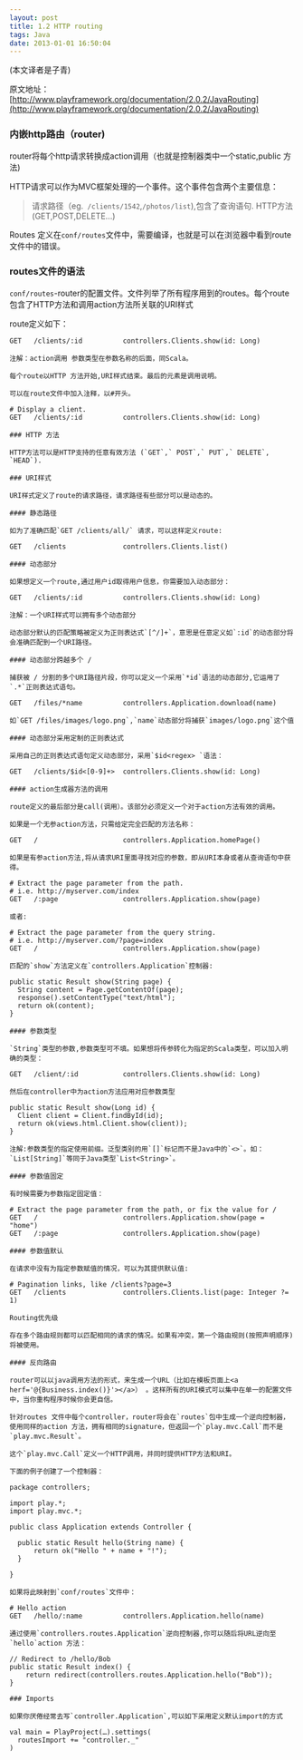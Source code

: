 ```yaml
---
layout: post
title: 1.2 HTTP routing
tags: Java
date: 2013-01-01 16:50:04
---
```


(本文译者是子青)

原文地址：[http://www.playframework.org/documentation/2.0.2/JavaRouting](http://www.playframework.org/documentation/2.0.2/JavaRouting)

### 内嵌http路由（router)

router将每个http请求转换成action调用（也就是控制器类中一个static,public 方法)

HTTP请求可以作为MVC框架处理的一个事件。这个事件包含两个主要信息：

> 请求路径（eg.` /clients/1542`,`/photos/list`),包含了查询语句.
> HTTP方法(GET,POST,DELETE...)

Routes 定义在`conf/routes`文件中，需要编译，也就是可以在浏览器中看到route文件中的错误。

### routes文件的语法

`conf/routes`-router的配置文件。文件列举了所有程序用到的routes。每个route包含了HTTP方法和调用action方法所关联的URI样式

route定义如下：

    GET   /clients/:id          controllers.Clients.show(id: Long)

    注解：action调用 参数类型在参数名称的后面，同Scala。

    每个route以HTTP 方法开始,URI样式结束。最后的元素是调用说明。

    可以在route文件中加入注释，以#开头。

    # Display a client.
    GET   /clients/:id          controllers.Clients.show(id: Long)

    ### HTTP 方法

    HTTP方法可以是HTTP支持的任意有效方法 (`GET`,` POST`,` PUT`,` DELETE`, `HEAD`).

    ### URI样式

    URI样式定义了route的请求路径，请求路径有些部分可以是动态的。

    #### 静态路径

    如为了准确匹配`GET /clients/all/` 请求，可以这样定义route:

    GET   /clients              controllers.Clients.list()

    #### 动态部分

    如果想定义一个route,通过用户id取得用户信息，你需要加入动态部分：

    GET   /clients/:id          controllers.Clients.show(id: Long)

    注解：一个URI样式可以拥有多个动态部分

    动态部分默认的匹配策略被定义为正则表达式`[^/]+`，意思是任意定义如`:id`的动态部分将会准确匹配到一个URI路径。

    #### 动态部分跨越多个 /

    捕获被 / 分割的多个URI路径片段，你可以定义一个采用`*id`语法的动态部分,它运用了`.*`正则表达式语句。

    GET   /files/*name          controllers.Application.download(name)

    如`GET /files/images/logo.png`,`name`动态部分将捕获`images/logo.png`这个值

    #### 动态部分采用定制的正则表达式

    采用自己的正则表达式语句定义动态部分，采用`$id<regex> `语法：

    GET   /clients/$id<[0-9]+>  controllers.Clients.show(id: Long)

    #### action生成器方法的调用

    route定义的最后部分是call(调用）。该部分必须定义一个对于action方法有效的调用。

    如果是一个无参action方法，只需给定完全匹配的方法名称：

    GET   /                     controllers.Application.homePage()

    如果是有参action方法,将从请求URI里面寻找对应的参数，即从URI本身或者从查询语句中获得。

    # Extract the page parameter from the path.
    # i.e. http://myserver.com/index
    GET   /:page                controllers.Application.show(page)

    或者:

    # Extract the page parameter from the query string.
    # i.e. http://myserver.com/?page=index
    GET   /                     controllers.Application.show(page)

    匹配的`show`方法定义在`controllers.Application`控制器:

    public static Result show(String page) {
      String content = Page.getContentOf(page);
      response().setContentType("text/html");
      return ok(content);
    }

    #### 参数类型

    `String`类型的参数,参数类型可不填。如果想将传参转化为指定的Scala类型，可以加入明确的类型：

    GET   /client/:id           controllers.Clients.show(id: Long)

    然后在controller中为action方法应用对应参数类型

    public static Result show(Long id) {
      Client client = Client.findById(id);
      return ok(views.html.Client.show(client));
    }

    注解:参数类型的指定使用前缀。泛型类别的用`[]`标记而不是Java中的`<>`。如：`List[String]`等同于Java类型`List<String>`。

    #### 参数值固定

    有时候需要为参数指定固定值：

    # Extract the page parameter from the path, or fix the value for /
    GET   /                     controllers.Application.show(page = "home")
    GET   /:page                controllers.Application.show(page)

    #### 参数值默认

    在请求中没有为指定参数赋值的情况，可以为其提供默认值:

    # Pagination links, like /clients?page=3
    GET   /clients              controllers.Clients.list(page: Integer ?= 1)

    Routing优先级

    存在多个路由规则都可以匹配相同的请求的情况。如果有冲突，第一个路由规则(按照声明顺序)将被使用。

    #### 反向路由

    router可以以java调用方法的形式，来生成一个URL（比如在模板页面上<a herf='@{Business.index()}'></a>） 。这样所有的URI模式可以集中在单一的配置文件中，当你重构程序时候你会更自信。

    针对routes 文件中每个controller，router将会在`routes`包中生成一个逆向控制器，使用同样的action 方法，拥有相同的signature，但返回一个`play.mvc.Call`而不是`play.mvc.Result`。

    这个`play.mvc.Call`定义一个HTTP调用，并同时提供HTTP方法和URI。

    下面的例子创建了一个控制器：

    package controllers;

    import play.*;
    import play.mvc.*;

    public class Application extends Controller {

      public static Result hello(String name) {
          return ok("Hello " + name + "!");
      }

    }

    如果将此映射到`conf/routes`文件中：

    # Hello action
    GET   /hello/:name          controllers.Application.hello(name)

    通过使用`controllers.routes.Application`逆向控制器,你可以随后将URL逆向至`hello`action 方法：

    // Redirect to /hello/Bob
    public static Result index() {
        return redirect(controllers.routes.Application.hello("Bob")); 
    }

    ### Imports

    如果你厌倦经常去写`controller.Application`,可以如下采用定义默认import的方式

    val main = PlayProject(…).settings(
      routesImport += "controller._"
    )
